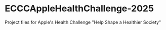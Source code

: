 # ECCCAppleHealthChallenge-2025
Project files for Apple's Health Challenge "Help Shape a Healthier Society"

